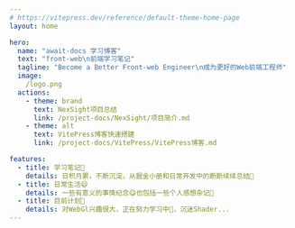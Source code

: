 ```yaml
---
# https://vitepress.dev/reference/default-theme-home-page
layout: home

hero:
  name: "await-docs 学习博客"
  text: "front-web\n前端学习笔记"
  tagline: "Become a Better Front-web Engineer\n成为更好的Web前端工程师"
  image:
    /logo.png
  actions:
    - theme: brand
      text: NexSight项目总结
      link: /project-docs/NexSight/项目简介.md
    - theme: alt
      text: VitePress博客快速搭建
      link: /project-docs/VitePress/VitePress博客.md

features:
  - title: 学习笔记🚀
    details: 日积月累，不断沉淀，从掘金小册和日常开发中的断断续续总结🌛
  - title: 日常生活😄
    details: 一些有意义的事情纪念😋也包括一些个人感想杂记📝
  - title: 目前计划🧐
    details: 对WebGl兴趣很大，正在努力学习中💪，沉迷Shader...
---
```


